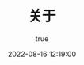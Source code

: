 ---
title: 关于
date: 2022-08-16 12:19:00
permalink: /about/
author:
    name: smlz
    link: https://github.com/clearlove10-c
---